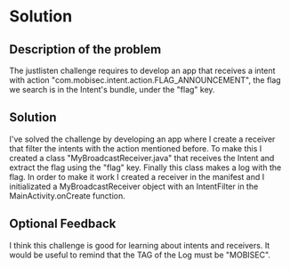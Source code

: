 # Solution

## Description of the problem

The justlisten challenge requires to develop an app that receives a intent with action "com.mobisec.intent.action.FLAG_ANNOUNCEMENT",
the flag we search is in the Intent's bundle, under the "flag" key.

## Solution

I've solved the challenge by developing an app where I create a receiver that filter the intents with the action mentioned before. To make this 
I created a class "MyBroadcastReceiver.java" that receives the Intent and extract the flag using the "flag" key. Finally this class makes a log with the flag. In order to make it work I created a receiver in the manifest and I initializated a MyBroadcastReceiver object with an IntentFilter in the MainActivity.onCreate function.

## Optional Feedback

I think this challenge is good for learning about intents and receivers. 
It would be useful to remind that the TAG of the Log must be "MOBISEC".